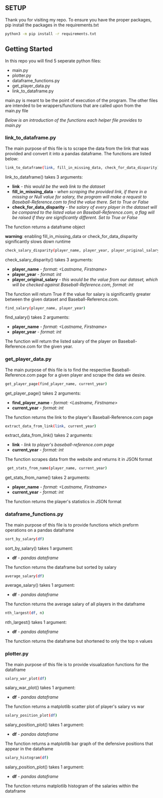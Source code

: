 <!-- SETUP -->
## SETUP

Thank you for visiting my repo. To ensure you have the proper packages, pip install the packages in the requirements.txt

  ```sh
  python3 -m pip install -r requirements.txt
  ```


<!-- GETTING STARTED -->
## Getting Started

In this repo you will find 5 seperate python files:

- main.py
- plotter.py
- dataframe_functions.py
- get_player_data.py
- link_to_dataframe.py

main.py is meant to be the point of execution of the program.
The other files are intended to be wrappers/functions that are called upon from the main.py file

_Below is an introduction of the functions each helper file provides to main.py_

### link_to_dataframe.py

The main purpose of this file is to scrape the data from the link that was provided and 
convert it into a pandas dataframe. The functions are listed below:

  ```sh
  link_to_dataframe(link, fill_in_missing_data, check_for_data_disparity)
  ```
link_to_dataframe() takes 3 arguments:
* __link__ - _this would be the web link to the dataset_
* __fill_in_missing_data__ - _when scraping the provided link, if there in a missing or Null value for salary, the program will make a request to Baseball-Reference.com to find the value there. Set to True or False_
* __check_for_data_disparity__ - _the salary of every player in the dataset will be compared to the listed value on Baseball-Reference.com, a flag will be raised if they are significantly different. Set to True or False_

The function returns a dataframe object

__warning__: enabling fill_in_missing_data or check_for_data_disparity significantly slows down runtime


  ```sh
  check_salary_disparity(player_name, player_year, player_original_salary)
  ```
check_salary_disparity() takes 3 arguments:
* __player_name__ - _format: <Lastname, Firstname>_
* __player_year__ - _format: int_
* __player_original_salary__ - _this would be the value from our dataset, which will be checked against Baseball-Reference.com, format: int_

The function will return True if the value for salary is significantly greater between the given dataset and Baseball-Reference.com.

  ```sh
  find_salary(player_name, player_year)
  ```
find_salary() takes 2 arguments:
* __player_name__ - _format: <Lastname, Firstname>_
* __player_year__ - _format: int_

The function will return the listed salary of the player on Baseball-Reference.com for the given year.



### get_player_data.py

The main purpose of this file is to find the respective Baseball-Reference.com page for a given player and scrape the data we desire.

  ```sh
  get_player_page(find_player_name, current_year)
  ```
get_player_page() takes 2 arguments:
* __find_player_name__ - _format: <Lastname, Firstname>_
* __current_year__ - _format: int_

The function returns the link to the player's Baseball-Reference.com page

  ```sh
  extract_data_from_link(link, current_year)
  ```
extract_data_from_link() takes 2 arguments:
* __link__ - _link to player's baseball-reference.com page_
* __current_year__ - _format: int_

The function scrapes data from the website and returns it in JSON format

 ```sh
  get_stats_from_name(player_name, current_year)
  ```
get_stats_from_name() takes 2 arguments:
* __player_name__ - _format: <Lastname, Firstname>_
* __current_year__ - _format: int_

The function returns the player's statistics in JSON format


### dataframe_functions.py

The main purpose of this file is to provide functions which preform operations on a pandas dataframe

  ```sh
  sort_by_salary(df)
  ```
sort_by_salary() takes 1 argument:
* __df__ - _pandas dataframe_

The function returns the dataframe but sorted by salary


  ```sh
  average_salary(df)
  ```
average_salary() takes 1 argument:
* __df__ - _pandas dataframe_

The function returns the average salary of all players in the dataframe


  ```sh
  nth_largest(df, n)
  ```
nth_largest() takes 1 argument:
* __df__ - _pandas dataframe_

The function returns the dataframe but shortened to only the top n values

### plotter.py

The main purpose of this file is to provide visualization functions for the dataframe

  ```sh
  salary_war_plot(df)
  ```
salary_war_plot() takes 1 argument:
* __df__ - _pandas dataframe_

The function returns a matplotlib scatter plot of player's salary vs war

  ```sh
  salary_position_plot(df)
  ```
salary_position_plot() takes 1 argument:
* __df__ - _pandas dataframe_

The function returns a matplotlib bar graph of the defensive positions that appear in the dataframe


  ```sh
  salary_histogram(df)
  ```
salary_position_plot() takes 1 argument:
* __df__ - _pandas dataframe_

The function returns matplotlib histogram of the salaries within the dataframe